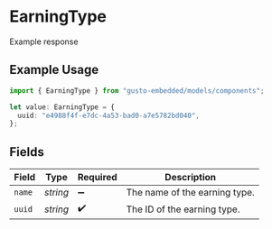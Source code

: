 # EarningType

Example response

## Example Usage

```typescript
import { EarningType } from "gusto-embedded/models/components";

let value: EarningType = {
  uuid: "e4988f4f-e7dc-4a53-bad0-a7e5782bd040",
};
```

## Fields

| Field                         | Type                          | Required                      | Description                   |
| ----------------------------- | ----------------------------- | ----------------------------- | ----------------------------- |
| `name`                        | *string*                      | :heavy_minus_sign:            | The name of the earning type. |
| `uuid`                        | *string*                      | :heavy_check_mark:            | The ID of the earning type.   |